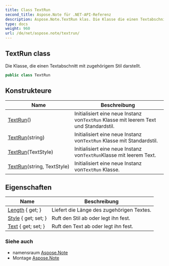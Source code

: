 ```yaml
---
title: Class TextRun
second_title: Aspose.Note für .NET-API-Referenz
description: Aspose.Note.TextRun klas. Die Klasse die einen Textabschnitt mit zugehörigem Stil darstellt.
type: docs
weight: 960
url: /de/net/aspose.note/textrun/
---
```

## TextRun class

Die Klasse, die einen Textabschnitt mit zugehörigem Stil darstellt.

```csharp
public class TextRun
```

## Konstrukteure

| Name | Beschreibung |
| --- | --- |
| [TextRun](textrun/#constructor)() | Initialisiert eine neue Instanz von`TextRun` Klasse mit leerem Text und Standardstil. |
| [TextRun](textrun/#constructor_2)(string) | Initialisiert eine neue Instanz von`TextRun` Klasse mit Standardstil. |
| [TextRun](textrun/#constructor_1)(TextStyle) | Initialisiert eine neue Instanz von`TextRun`Klasse mit leerem Text. |
| [TextRun](textrun/#constructor_3)(string, TextStyle) | Initialisiert eine neue Instanz von`TextRun` Klasse. |

## Eigenschaften

| Name | Beschreibung |
| --- | --- |
| [Length](../../aspose.note/textrun/length/) { get; } | Liefert die Länge des zugehörigen Textes. |
| [Style](../../aspose.note/textrun/style/) { get; set; } | Ruft den Stil ab oder legt ihn fest. |
| [Text](../../aspose.note/textrun/text/) { get; set; } | Ruft den Text ab oder legt ihn fest. |

### Siehe auch

* namensraum [Aspose.Note](../../aspose.note/)
* Montage [Aspose.Note](../../)


